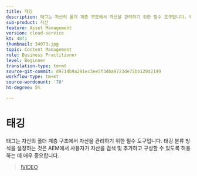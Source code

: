 ```yaml
---
title: 태깅
description: 태그는 자산의 폴더 계층 구조에서 자산을 관리하기 위한 필수 도구입니다. 태깅 분류 방식을 설정하는 것은 AEM에서 사용자가 자산을 검색 및 추가하고 구성할 수 있도록 허용하는 데 매우 중요합니다.
sub-product: 자산
feature: Asset Management
version: cloud-service
kt: 4871
thumbnail: 34073.jpg
topic: Content Management
role: Business Practitioner
level: Beginner
translation-type: tm+mt
source-git-commit: d9714b9a291ec3ee5f3dba9723de72bb120d2149
workflow-type: tm+mt
source-wordcount: '70'
ht-degree: 5%

---
```



# 태깅

태그는 자산의 폴더 계층 구조에서 자산을 관리하기 위한 필수 도구입니다. 태깅 분류 방식을 설정하는 것은 AEM에서 사용자가 자산을 검색 및 추가하고 구성할 수 있도록 허용하는 데 매우 중요합니다.

>[!VIDEO](https://video.tv.adobe.com/v/34073/?quality=12&learn=on&hidetitle=true)
